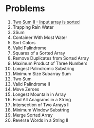 # Problems

1.  [Two Sum II - Input array is sorted](https://leetcode.com/problems/two-sum-ii-input-array-is-sorted/)
2.  Trapping Rain Water
3.  3Sum
4.  Container With Most Water
5.  Sort Colors
6.  Valid Palindrome
7.  Squares of a Sorted Array
8.  Remove Duplicates from Sorted Array
9.  Maximum Product of Three Numbers
10. Longest Palindromic Substring
11. Minimum Size Subarray Sum
12. Two Sum
13. Valid Palindrome II
14. Move Zeroes
15. Longest Mountain in Array
16. Find All Anagrams in a String
17. Intersection of Two Arrays II
18. Minimum Window Substring
19. Merge Sorted Array
20. Reverse Words in a String II